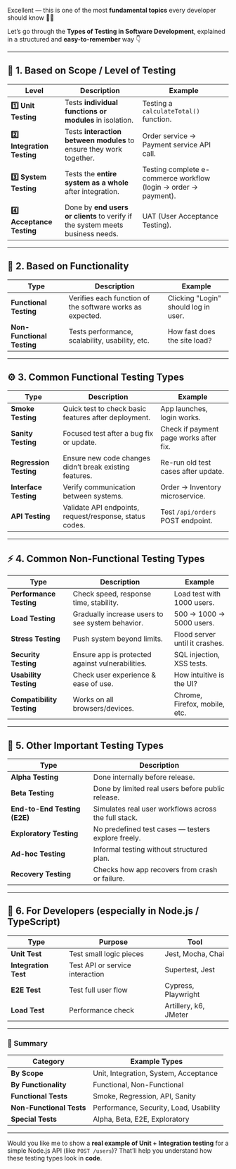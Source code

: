 Excellent — this is one of the most **fundamental topics** every developer should know 👨‍💻

Let’s go through the **Types of Testing in Software Development**, explained in a structured and **easy-to-remember** way 👇

---

## 🧩 1. Based on Scope / Level of Testing

| Level                       | Description                                                                    | Example                                                         |
| --------------------------- | ------------------------------------------------------------------------------ | --------------------------------------------------------------- |
| **1️⃣ Unit Testing**        | Tests **individual functions or modules** in isolation.                        | Testing a `calculateTotal()` function.                          |
| **2️⃣ Integration Testing** | Tests **interaction between modules** to ensure they work together.            | Order service → Payment service API call.                       |
| **3️⃣ System Testing**      | Tests the **entire system as a whole** after integration.                      | Testing complete e-commerce workflow (login → order → payment). |
| **4️⃣ Acceptance Testing**  | Done by **end users or clients** to verify if the system meets business needs. | UAT (User Acceptance Testing).                                  |

---

## 🧪 2. Based on Functionality

| Type                       | Description                                               | Example                              |
| -------------------------- | --------------------------------------------------------- | ------------------------------------ |
| **Functional Testing**     | Verifies each function of the software works as expected. | Clicking "Login" should log in user. |
| **Non-Functional Testing** | Tests performance, scalability, usability, etc.           | How fast does the site load?         |

---

## ⚙️ 3. Common Functional Testing Types

| Type                   | Description                                             | Example                                |
| ---------------------- | ------------------------------------------------------- | -------------------------------------- |
| **Smoke Testing**      | Quick test to check basic features after deployment.    | App launches, login works.             |
| **Sanity Testing**     | Focused test after a bug fix or update.                 | Check if payment page works after fix. |
| **Regression Testing** | Ensure new code changes didn’t break existing features. | Re-run old test cases after update.    |
| **Interface Testing**  | Verify communication between systems.                   | Order → Inventory microservice.        |
| **API Testing**        | Validate API endpoints, request/response, status codes. | Test `/api/orders` POST endpoint.      |

---

## ⚡ 4. Common Non-Functional Testing Types

| Type                      | Description                                      | Example                        |
| ------------------------- | ------------------------------------------------ | ------------------------------ |
| **Performance Testing**   | Check speed, response time, stability.           | Load test with 1000 users.     |
| **Load Testing**          | Gradually increase users to see system behavior. | 500 → 1000 → 5000 users.       |
| **Stress Testing**        | Push system beyond limits.                       | Flood server until it crashes. |
| **Security Testing**      | Ensure app is protected against vulnerabilities. | SQL injection, XSS tests.      |
| **Usability Testing**     | Check user experience & ease of use.             | How intuitive is the UI?       |
| **Compatibility Testing** | Works on all browsers/devices.                   | Chrome, Firefox, mobile, etc.  |

---

## 🧠 5. Other Important Testing Types

| Type                         | Description                                          |
| ---------------------------- | ---------------------------------------------------- |
| **Alpha Testing**            | Done internally before release.                      |
| **Beta Testing**             | Done by limited real users before public release.    |
| **End-to-End Testing (E2E)** | Simulates real user workflows across the full stack. |
| **Exploratory Testing**      | No predefined test cases — testers explore freely.   |
| **Ad-hoc Testing**           | Informal testing without structured plan.            |
| **Recovery Testing**         | Checks how app recovers from crash or failure.       |

---

## 🧰 6. For Developers (especially in Node.js / TypeScript)

| Type                 | Purpose                         | Tool                  |
| -------------------- | ------------------------------- | --------------------- |
| **Unit Test**        | Test small logic pieces         | Jest, Mocha, Chai     |
| **Integration Test** | Test API or service interaction | Supertest, Jest       |
| **E2E Test**         | Test full user flow             | Cypress, Playwright   |
| **Load Test**        | Performance check               | Artillery, k6, JMeter |

---

### 💬 Summary

| Category                 | Example Types                          |
| ------------------------ | -------------------------------------- |
| **By Scope**             | Unit, Integration, System, Acceptance  |
| **By Functionality**     | Functional, Non-Functional             |
| **Functional Tests**     | Smoke, Regression, API, Sanity         |
| **Non-Functional Tests** | Performance, Security, Load, Usability |
| **Special Tests**        | Alpha, Beta, E2E, Exploratory          |

---

Would you like me to show a **real example of Unit + Integration testing** for a simple Node.js API (like `POST /users`)?
That’ll help you understand how these testing types look in **code**.
